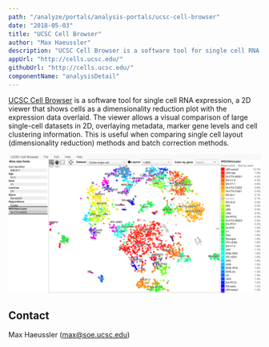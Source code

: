 ```yaml
---
path: "/analyze/portals/analysis-portals/ucsc-cell-browser"
date: "2018-05-03"
title: "UCSC Cell Browser"
author: "Max Haeussler"
description: "UCSC Cell Browser is a software tool for single cell RNA expression."
appUrl: "http://cells.ucsc.edu/"
githubUrl: "http://cells.ucsc.edu/"
componentName: "analysisDetail"
---
```


[UCSC Cell Browser](http://cells.ucsc.edu/) is a software tool for single cell RNA expression, a 2D viewer that shows cells as a dimensionality reduction plot with the expression data overlaid. The viewer allows a visual comparison of large single-cell datasets in 2D, overlaying metadata, marker gene levels and cell clustering information. This is useful when comparing single cell layout (dimensionality reduction) methods and batch correction methods.

[![UCSC Cell Browser](../../_images/portals/ucsc-cell-browser.png)](http://cells.ucsc.edu)

## Contact
Max Haeussler ([max@soe.ucsc.edu](mailto:max@soe.ucsc.edu))
